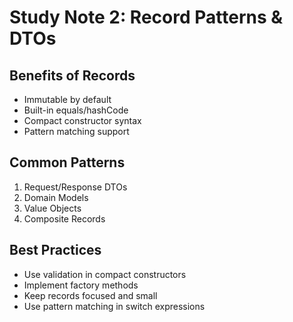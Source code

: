 # Study Note 2: Record Patterns & DTOs

## Benefits of Records

- Immutable by default
- Built-in equals/hashCode
- Compact constructor syntax
- Pattern matching support

## Common Patterns

1. Request/Response DTOs
2. Domain Models
3. Value Objects
4. Composite Records

## Best Practices

- Use validation in compact constructors
- Implement factory methods
- Keep records focused and small
- Use pattern matching in switch expressions
